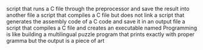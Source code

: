 script that runs a C file through the preprocessor and save the result into another file
a script that compiles a C file but does not link
a script that generates the assembly code of a C code and save it in an output file
a script that compiles a C file and creates an executable named
Programming is like building a multilingual puzzle
program that prints exactly with proper gramma but the output is a piece of art
